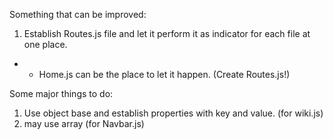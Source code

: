 Something that can be improved:
1. Establish Routes.js file and let it perform it as indicator for each file at one place.
- - Home.js can be the place to let it happen. (Create Routes.js!)

Some major things to do:
1. Use object base and establish properties with key and value. (for wiki.js)
2. may use array (for Navbar.js)